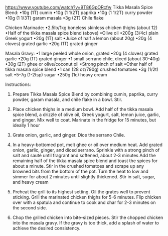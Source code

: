 https://www.youtube.com/watch?v=9T86GpORcfw
Tikka Masala Spice Blend:
•10g (1T) cumin
•10g (1 1/2T) paprika
•10g (1 1/2T) curry powder
•10g (1 1/3T) garam masala
•3g (2T) Chile flake

Chicken Marinade:
•2.5lb/1kg boneless skinless chicken thighs (about 12)   
•Half of the tikka masala spice blend (above)
•Olive oil
•200g (3/4c) plain Greek yogurt
•20g (1T) salt
•Juice of half a lemon (about 20g)
•20g (4 cloves) grated garlic
•20g (1T) grated ginger

Masala Gravy:
•1 large peeled whole onion, grated
•20g (4 cloves) grated garlic
•20g (1T) grated ginger
•1 small serrano chile, diced (about 30-40g)
•30g (2T)  ghee or olive/coconut oil 
•Strong pinch of salt
•Other half of tikka masala spice blend
•1 can (28 oz/790g) crushed tomatoes
•3g (1/2t) salt
•5-7g (1-2tsp) sugar
•250g (1c) heavy cream

Instructions:
1. Prepare Tikka Masala Spice Blend by combining cumin, paprika, curry powder, garam masala, and chile flake in a bowl. Stir.

2. Place chicken thighs in a medium bowl. Add half of the tikka masala spice blend, a drizzle of olive oil, Greek yogurt, salt, lemon juice, garlic, and ginger. Mix well to coat. Marinate in the fridge for 15 minutes, but ideally 1 hour

3. Grate onion, garlic, and ginger. Dice the serrano Chile.

4. In a heavy-bottomed pot, melt ghee or oil over medium heat. 
Add grated onion, garlic, ginger, and diced serrano. Sprinkle with a strong pinch of salt and sauté until fragrant and softened, about 2-3 minutes Add the remaining half of the tikka masala spice blend and toast the spices for about a minute. Stir in the crushed tomatoes and scrape up any browned bits from the bottom of the pot. Turn the heat to low and simmer for about 2 minutes until slightly thickened.  Stir in salt, sugar, and heavy cream 

5. Preheat the grill to its highest setting. Oil the grates well to prevent sticking. Grill the marinated chicken thighs for 5-6 minutes. Flip chicken over with a spatula and continue to cook and char for 2-3 minutes on the second side. 

6. Chop the grilled chicken into bite-sized pieces. Stir the chopped chicken into the masala gravy. If the gravy is too thick, add a splash of water to achieve the desired consistency.
